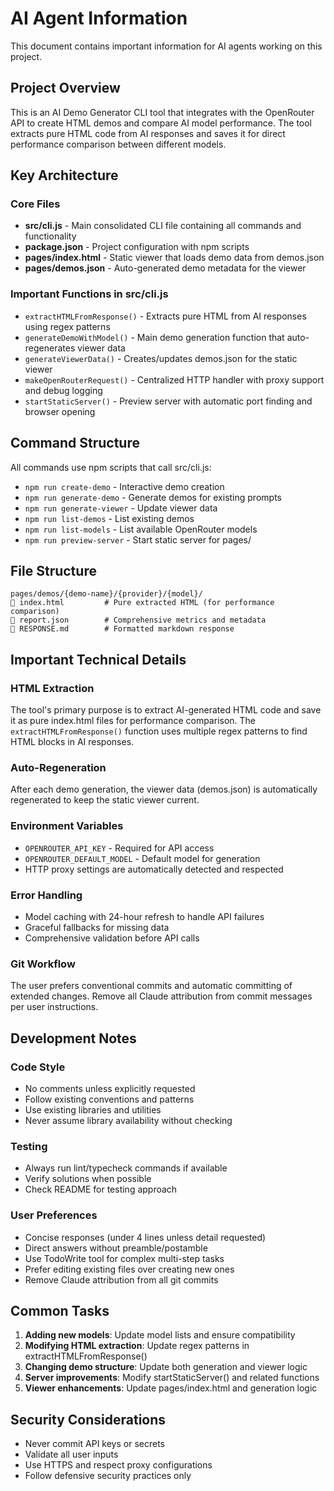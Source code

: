 # AI Agent Information

This document contains important information for AI agents working on this project.

## Project Overview

This is an AI Demo Generator CLI tool that integrates with the OpenRouter API to create HTML demos and compare AI model performance. The tool extracts pure HTML code from AI responses and saves it for direct performance comparison between different models.

## Key Architecture

### Core Files
- **src/cli.js** - Main consolidated CLI file containing all commands and functionality
- **package.json** - Project configuration with npm scripts
- **pages/index.html** - Static viewer that loads demo data from demos.json
- **pages/demos.json** - Auto-generated demo metadata for the viewer

### Important Functions in src/cli.js
- `extractHTMLFromResponse()` - Extracts pure HTML from AI responses using regex patterns
- `generateDemoWithModel()` - Main demo generation function that auto-regenerates viewer data
- `generateViewerData()` - Creates/updates demos.json for the static viewer
- `makeOpenRouterRequest()` - Centralized HTTP handler with proxy support and debug logging
- `startStaticServer()` - Preview server with automatic port finding and browser opening

## Command Structure

All commands use npm scripts that call src/cli.js:
- `npm run create-demo` - Interactive demo creation
- `npm run generate-demo` - Generate demos for existing prompts
- `npm run generate-viewer` - Update viewer data
- `npm run list-demos` - List existing demos
- `npm run list-models` - List available OpenRouter models
- `npm run preview-server` - Start static server for pages/

## File Structure

```
pages/demos/{demo-name}/{provider}/{model}/
   index.html         # Pure extracted HTML (for performance comparison)
   report.json        # Comprehensive metrics and metadata
   RESPONSE.md        # Formatted markdown response
```

## Important Technical Details

### HTML Extraction
The tool's primary purpose is to extract AI-generated HTML code and save it as pure index.html files for performance comparison. The `extractHTMLFromResponse()` function uses multiple regex patterns to find HTML blocks in AI responses.

### Auto-Regeneration
After each demo generation, the viewer data (demos.json) is automatically regenerated to keep the static viewer current.

### Environment Variables
- `OPENROUTER_API_KEY` - Required for API access
- `OPENROUTER_DEFAULT_MODEL` - Default model for generation
- HTTP proxy settings are automatically detected and respected

### Error Handling
- Model caching with 24-hour refresh to handle API failures
- Graceful fallbacks for missing data
- Comprehensive validation before API calls

### Git Workflow
The user prefers conventional commits and automatic committing of extended changes. Remove all Claude attribution from commit messages per user instructions.

## Development Notes

### Code Style
- No comments unless explicitly requested
- Follow existing conventions and patterns
- Use existing libraries and utilities
- Never assume library availability without checking

### Testing
- Always run lint/typecheck commands if available
- Verify solutions when possible
- Check README for testing approach

### User Preferences
- Concise responses (under 4 lines unless detail requested)
- Direct answers without preamble/postamble
- Use TodoWrite tool for complex multi-step tasks
- Prefer editing existing files over creating new ones
- Remove Claude attribution from all git commits

## Common Tasks

1. **Adding new models**: Update model lists and ensure compatibility
2. **Modifying HTML extraction**: Update regex patterns in extractHTMLFromResponse()
3. **Changing demo structure**: Update both generation and viewer logic
4. **Server improvements**: Modify startStaticServer() and related functions
5. **Viewer enhancements**: Update pages/index.html and generation logic

## Security Considerations

- Never commit API keys or secrets
- Validate all user inputs
- Use HTTPS and respect proxy configurations
- Follow defensive security practices only